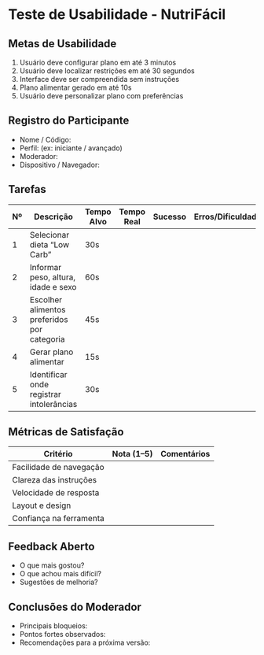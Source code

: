 # Teste de Usabilidade - NutriFácil

## Metas de Usabilidade

1. Usuário deve configurar plano em até 3 minutos  
2. Usuário deve localizar restrições em até 30 segundos  
3. Interface deve ser compreendida sem instruções  
4. Plano alimentar gerado em até 10s  
5. Usuário deve personalizar plano com preferências

## Registro do Participante

- Nome / Código:  
- Perfil: (ex: iniciante / avançado)  
- Moderador:  
- Dispositivo / Navegador:  

## Tarefas

| Nº | Descrição                                       | Tempo Alvo | Tempo Real | Sucesso | Erros/Dificuldades | Observações |
|----|------------------------------------------------|------------|-------------|---------|--------------------|-------------|
| 1  | Selecionar dieta “Low Carb”                    | 30s        |             |         |                    |             |
| 2  | Informar peso, altura, idade e sexo            | 60s        |             |         |                    |             |
| 3  | Escolher alimentos preferidos por categoria    | 45s        |             |         |                    |             |
| 4  | Gerar plano alimentar                           | 15s        |             |         |                    |             |
| 5  | Identificar onde registrar intolerâncias       | 30s        |             |         |                    |             |

## Métricas de Satisfação

| Critério                   | Nota (1–5) | Comentários          |
|----------------------------|------------|-----------------------|
| Facilidade de navegação    |            |                       |
| Clareza das instruções     |            |                       |
| Velocidade de resposta     |            |                       |
| Layout e design            |            |                       |
| Confiança na ferramenta    |            |                       |

## Feedback Aberto

- O que mais gostou?
- O que achou mais difícil?
- Sugestões de melhoria?

## Conclusões do Moderador

- Principais bloqueios:  
- Pontos fortes observados:  
- Recomendações para a próxima versão:  
